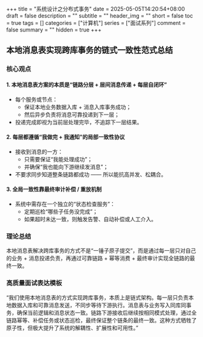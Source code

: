 +++
title = "系统设计之分布式事务"
date = 2025-05-05T14:20:54+08:00
draft = false
description = ""
subtitle = ""
header_img = ""
short = false
toc = true
tags = []
categories = ["计算机"]
series = ["面试系列"]
comment = false
summary = ""
hidden = true
+++

## 本地消息表实现跨库事务的链式一致性范式总结

### 核心观点

#### 1. 本地消息表方案的本质是“链路分层 + 层间消息传递 + 每层自闭环”

- 每个服务或节点：
  - 保证本地业务数据入库 + 消息入库事务成功；
  - 然后异步负责将消息可靠投递到下一层；
- 投递完成即视为当前层处理完毕，不追踪下一层结果。

#### 2. 每层都遵循“我做完 + 我通知”的局部一致性协议

- 接收到消息的一方：
  - 只需要保证“我能处理成功”；
  - 并确保“我也能向下游继续发消息”；
- 不要求同步知道整条链路都成功 —— 所以能抗高并发、松耦合。

#### 3. 全局一致性靠最终审计补偿 / 重放机制

- 系统中需存在一个独立的“状态检查服务”：
  - 定期巡检“哪些子任务没完成”；
  - 如果超时未达一致，则触发告警、自动补偿或人工介入。

### 理论总结

本地消息表解决跨库事务的方式不是“一锤子原子提交”，而是通过每一层只对自己的业务 + 消息投递负责，再通过可靠链路 + 幂等消费 + 最终审计实现全链路的最终一致。

### 高质量面试表达模板

“我们使用本地消息表的方式实现跨库事务，本质上是链式架构。每一层只负责本地数据入库和可靠消息发送，不同步等待下游执行。消息表与业务写入同库同事务，确保当前逻辑和消息状态一致。链路下游接收后继续按相同模式处理，通过全链路幂等、补偿任务或状态巡检，最终保证整个链条的最终一致。这种方式牺牲了原子性，但极大提升了系统的解耦性、扩展性和可用性。”
